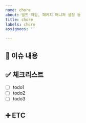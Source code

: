 ```yaml
---
name: chore
about: 빌드 작업, 패키지 매니저 설정 등
title: chore
labels: chore
assignees: ''

---
```


## 📄 이슈 내용

## ✅ 체크리스트
- [ ] todo1
- [ ] todo2
- [ ] todo3

## ➕ ETC
